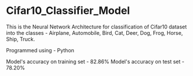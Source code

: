 # Cifar10_Classifier_Model

This is the Neural Network Architecture for classification of Cifar10 dataset into
the classes - Airplane, Automobile, Bird, Cat, Deer, Dog, Frog, Horse, Ship, Truck.

Programmed using - Python

Model's accuracy on training set - 82.86%
Model's accuracy on test set - 78.20%